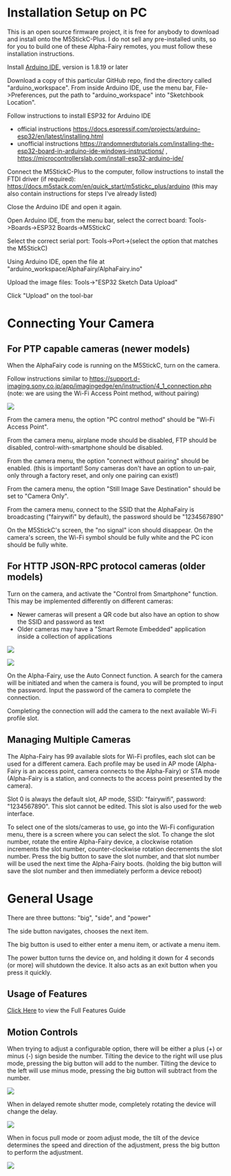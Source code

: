 # Installation Setup on PC

This is an open source firmware project, it is free for anybody to download and install onto the M5StickC-Plus. I do not sell any pre-installed units, so for you to build one of these Alpha-Fairy remotes, you must follow these installation instructions.

Install [Arduino IDE](https://www.arduino.cc/en/software), version is 1.8.19 or later

Download a copy of this particular GitHub repo, find the directory called "arduino_workspace". From inside Arduino IDE, use the menu bar, File->Preferences, put the path to "arduino_workspace" into "Sketchbook Location".

Follow instructions to install ESP32 for Arduino IDE
 * official instructions https://docs.espressif.com/projects/arduino-esp32/en/latest/installing.html
 * unofficial instructions https://randomnerdtutorials.com/installing-the-esp32-board-in-arduino-ide-windows-instructions/ , https://microcontrollerslab.com/install-esp32-arduino-ide/

Connect the M5StickC-Plus to the computer, follow instructions to install the FTDI driver (if required): https://docs.m5stack.com/en/quick_start/m5stickc_plus/arduino (this may also contain instructions for steps I've already listed)

Close the Arduino IDE and open it again.

Open Arduino IDE, from the menu bar, select the correct board: Tools->Boards->ESP32 Boards->M5StickC

Select the correct serial port: Tools->Port->(select the option that matches the M5StickC)

Using Arduino IDE, open the file at "arduino_workspace/AlphaFairy/AlphaFairy.ino"

Upload the image files: Tools->"ESP32 Sketch Data Upload"

Click "Upload" on the tool-bar

# Connecting Your Camera

## For PTP capable cameras (newer models)

When the AlphaFairy code is running on the M5StickC, turn on the camera.

Follow instructions similar to https://support.d-imaging.sony.co.jp/app/imagingedge/en/instruction/4_1_connection.php (note: we are using the Wi-Fi Access Point method, without pairing)

![](doc/img/wifilogin_a1.webp)

From the camera menu, the option "PC control method" should be "Wi-Fi Access Point".

From the camera menu, airplane mode should be disabled, FTP should be disabled, control-with-smartphone should be disabled.

From the camera menu, the option "connect without pairing" should be enabled. (this is important! Sony cameras don't have an option to un-pair, only through a factory reset, and only one pairing can exist!)

From the camera menu, the option "Still Image Save Destination" should be set to "Camera Only".

From the camera menu, connect to the SSID that the AlphaFairy is broadcasting ("fairywifi" by default), the password should be "1234567890"

On the M5StickC's screen, the "no signal" icon should disappear. On the camera's screen, the Wi-Fi symbol should be fully white and the PC icon should be fully white.

## For HTTP JSON-RPC protocol cameras (older models)

Turn on the camera, and activate the "Control from Smartphone" function. This may be implemented differently on different cameras:

 * Newer cameras will present a QR code but also have an option to show the SSID and password as text
 * Older cameras may have a "Smart Remote Embedded" application inside a collection of applications

![](doc/img/wifilogin_a6600.webp)

![](doc/img/wifilogin_rx100.webp)

On the Alpha-Fairy, use the Auto Connect function. A search for the camera will be initiated and when the camera is found, you will be prompted to input the password. Input the password of the camera to complete the connection.

Completing the connection will add the camera to the next available Wi-Fi profile slot.

## Managing Multiple Cameras

The Alpha-Fairy has 99 available slots for Wi-Fi profiles, each slot can be used for a different camera. Each profile may be used in AP mode (Alpha-Fairy is an access point, camera connects to the Alpha-Fairy) or STA mode (Alpha-Fairy is a station, and connects to the access point presented by the camera).

Slot 0 is always the default slot, AP mode, SSID: "fairywifi", password: "1234567890". This slot cannot be edited. This slot is also used for the web interface.

To select one of the slots/cameras to use, go into the Wi-Fi configuration menu, there is a screen where you can select the slot. To change the slot number, rotate the entire Alpha-Fairy device, a clockwise rotation increments the slot number, counter-clockwise rotation decrements the slot number. Press the big button to save the slot number, and that slot number will be used the next time the Alpha-Fairy boots. (holding the big button will save the slot number and then immediately perform a device reboot)

# General Usage

There are three buttons: "big", "side", and "power"

The side button navigates, chooses the next item.

The big button is used to either enter a menu item, or activate a menu item.

The power button turns the device on, and holding it down for 4 seconds (or more) will shutdown the device. It also acts as an exit button when you press it quickly.

## Usage of Features

[Click Here](Full-Features-Guide.md) to view the Full Features Guide

## Motion Controls

When trying to adjust a configurable option, there will be either a plus (+) or minus (-) sign beside the number. Tilting the device to the right will use plus mode, pressing the big button will add to the number. Tilting the device to the left will use minus mode, pressing the big button will subtract from the number.

![](doc/img/config_inc_dec.webp)

When in delayed remote shutter mode, completely rotating the device will change the delay.

![](doc/img/spin_num_select.webp)

When in focus pull mode or zoom adjust mode, the tilt of the device determines the speed and direction of the adjustment, press the big button to perform the adjustment.

![](doc/img/focus_pull_imu.webp)
